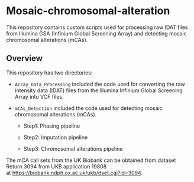 # **Mosaic-chromosomal-alteration**

This repository contains custom scripts used for processing raw IDAT files from Illumina GSA (Infinium Global Screening Array) and detecting mosaic chromosomal alterations (mCAs). 

## **Overview**

This repository has two directories:

+ `Array_Data_Processing` included the code used for converting the raw intensity data (IDAT) files from the Illumina Infinium Global Screening Array into VCF files.

+ `mCAs_Detection` included the code used for detecting mosaic chromosomal alterations (mCAs).

    + Step1: Phasing pipeline

    + Step2: Imputation pipeline

    + Step3: Chromosomal alterations pipeline

The mCA call sets from the UK Biobank can be obtained from dataset Return 3094 from UKB application 19808 at https://biobank.ndph.ox.ac.uk/ukb/dset.cgi?id=3094.

